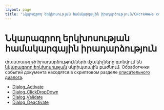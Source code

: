 ```yaml
---
layout: page
title: "Նկարագրող երկխոսության համակարգային իրադարձություն/Системные события описательный диалога"
---
```

    

# Նկարագրող երկխոսության համակարգային իրադարձություն

փաստաթղթի իրադարձությունների մշակիչները գտնվում են [նկարագրող երկխոսության](../Defs/Dialog.html) սկրիպտային բաժնում։
Обработчики событий документа находятся в скриптовом разделе [описательного диалога](../Defs/Dialog.html).


* [Dialog_Activate](Dialog_Activate.html)
* [Dialog](Dialog_Activate.html)_[ClickDropDown](Dialog_ClickDropDown.html)
* [Dialog](Dialog_Activate.html)_[Validate](Dialog_Validate.html)
* [Dialog_Deactivate](Dialog_Deactivate.html)
